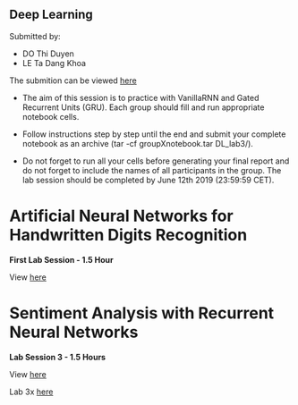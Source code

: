 Deep Learning
---

Submitted by:
* DO Thi Duyen
* LE Ta Dang Khoa

The submition can be viewed [here](https://duyendo.github.io/eurecom-deeplearning-lab/)

* The aim of this session is to practice with VanillaRNN and Gated Recurrent Units (GRU). Each group should fill and run appropriate notebook cells.

* Follow instructions step by step until the end and submit your complete notebook as an archive (tar -cf groupXnotebook.tar DL_lab3/).

* Do not forget to run all your cells before generating your final report and do not forget to include the names of all participants in the group. The lab session should be completed by June 12th 2019 (23:59:59 CET).

# Artificial Neural Networks for Handwritten Digits Recognition

**First Lab Session - 1.5 Hour**

View [here](https://duyendo.github.io/eurecom-deeplearning-lab/Lab1_ArtificialNeuralNetworksforHandwrittenDigitsRecognition.html)

# Sentiment Analysis with Recurrent Neural Networks

**Lab Session 3 - 1.5 Hours**

View [here](https://duyendo.github.io/eurecom-deeplearning-lab/Lab3_SentimentAnalysiswithRecurrentNeuralNetworks.html)

Lab 3x [here](https://duyendo.github.io/eurecom-deeplearning-lab/lab3x.html)